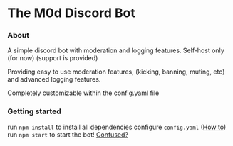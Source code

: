 # The M0d Discord Bot
### About
A simple discord bot with moderation and logging features.
Self-host only (for now) (support is provided)

Providing easy to use moderation features, (kicking, banning, muting, etc) and advanced logging features.

Completely customizable within the config.yaml file
### Getting started
run `npm install` to install all dependencies
configure `config.yaml` ([How to](https://github.com/Jakwee/M0d/blob/master/docs/config.md))
run `npm start` to start the bot!
[Confused?](https://github.com/Jakwee/M0d/blob/master/docs/installing.md)

